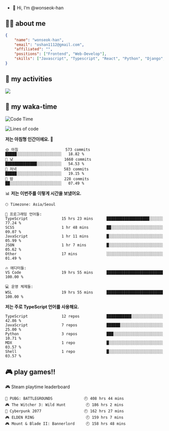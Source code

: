 - 👋 Hi, I’m @wonseok-han

## 🤷‍♂️ about me
```json
{
    "name": "wonseok-han",
    "email": "oshan1112@gmail.com",
    "affiliated": "",
    "positions": ["Frontend", "Web-Develop"],
    "skills": ["Javascript", "Typescript", "React", "Python", "Django", "SQL", "Docker", "Git"]
}
```

## 🤔 my activities

<!-- ![](https://github-readme-stats.vercel.app/api?username=wonseok-han&show_icons=true&theme=dracula&include_all_commits=true&custom_title=wonseok-han%27s%20Github%20Stats) -->

![](http://github-profile-summary-cards.vercel.app/api/cards/profile-details?username=wonseok-han&theme=dracula)

## 📃 my waka-time

<!--START_SECTION:waka-->
![Code Time](http://img.shields.io/badge/Code%20Time-2%2C179%20hrs%2048%20mins-blue)

![Lines of code](https://img.shields.io/badge/%EC%A0%80%EB%8A%94%20%EC%97%AC%ED%83%9C%EA%B9%8C%EC%A7%80%20-19.4%20million%20%EC%A4%84%EC%9D%98%20%EC%BD%94%EB%93%9C%EB%A5%BC%20%EC%9E%91%EC%84%B1%ED%96%88%EC%96%B4%EC%9A%94.-blue)

**저는 아침형 인간이에요. 🐤** 

```text
🌞 아침                     573 commits         █████░░░░░░░░░░░░░░░░░░░░   18.82 % 
🌆 낮　                     1660 commits        ██████████████░░░░░░░░░░░   54.53 % 
🌃 저녁                     583 commits         █████░░░░░░░░░░░░░░░░░░░░   19.15 % 
🌙 밤　                     228 commits         ██░░░░░░░░░░░░░░░░░░░░░░░   07.49 % 
```


📊 **저는 이번주를 이렇게 시간을 보냈어요.** 

```text
🕑︎ Timezone: Asia/Seoul

💬 프로그래밍 언어들: 
TypeScript               15 hrs 23 mins      ███████████████████░░░░░░   77.24 % 
SCSS                     1 hr 48 mins        ██░░░░░░░░░░░░░░░░░░░░░░░   09.07 % 
JavaScript               1 hr 11 mins        █░░░░░░░░░░░░░░░░░░░░░░░░   05.99 % 
JSON                     1 hr 7 mins         █░░░░░░░░░░░░░░░░░░░░░░░░   05.62 % 
Other                    17 mins             ░░░░░░░░░░░░░░░░░░░░░░░░░   01.49 % 

🔥 에디터들: 
VS Code                  19 hrs 55 mins      █████████████████████████   100.00 % 

💻 운영 체제들: 
WSL                      19 hrs 55 mins      █████████████████████████   100.00 % 
```

**저는 주로 TypeScript 언어를 사용해요.** 

```text
TypeScript               12 repos            ███████████░░░░░░░░░░░░░░   42.86 % 
JavaScript               7 repos             ██████░░░░░░░░░░░░░░░░░░░   25.00 % 
Python                   3 repos             ███░░░░░░░░░░░░░░░░░░░░░░   10.71 % 
MDX                      1 repo              █░░░░░░░░░░░░░░░░░░░░░░░░   03.57 % 
Shell                    1 repo              █░░░░░░░░░░░░░░░░░░░░░░░░   03.57 % 
```




<!--END_SECTION:waka-->

## 🎮 play games!!

<!-- steam-box start -->
🎮 Steam playtime leaderboard
```text
🍳 PUBG: BATTLEGROUNDS              🕘 408 hrs 44 mins
🎮 The Witcher 3: Wild Hunt         🕘 186 hrs 2 mins
🦾 Cyberpunk 2077                   🕘 162 hrs 27 mins
🎮 ELDEN RING                       🕘 159 hrs 7 mins
🎮 Mount & Blade II: Bannerlord     🕘 158 hrs 48 mins
```
<!-- Powered by https://github.com/YouEclipse/steam-box . -->
<!-- steam-box end -->
